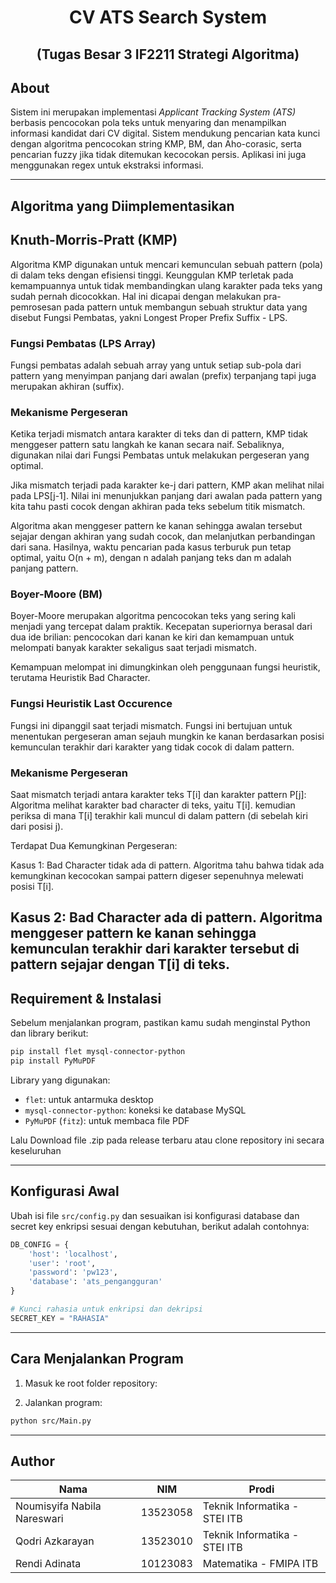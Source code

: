 <div align="center">
<h1>CV ATS Search System</h1>
<h2>(Tugas Besar 3 IF2211 Strategi Algoritma)</h2>
</div>

## About
Sistem ini merupakan implementasi *Applicant Tracking System (ATS)* berbasis pencocokan pola teks untuk menyaring dan menampilkan informasi kandidat dari CV digital. Sistem mendukung pencarian kata kunci dengan algoritma pencocokan string KMP, BM, dan Aho-corasic, serta pencarian fuzzy jika tidak ditemukan kecocokan persis. Aplikasi ini juga menggunakan regex untuk ekstraksi informasi.

---

## Algoritma yang Diimplementasikan

## Knuth-Morris-Pratt (KMP)
Algoritma KMP digunakan untuk mencari kemunculan sebuah pattern (pola) di dalam teks dengan efisiensi tinggi. Keunggulan KMP terletak pada kemampuannya untuk tidak membandingkan ulang karakter pada teks yang sudah pernah dicocokkan. Hal ini dicapai dengan melakukan pra-pemrosesan pada pattern untuk membangun sebuah struktur data yang disebut Fungsi Pembatas, yakni Longest Proper Prefix Suffix - LPS.

### Fungsi Pembatas (LPS Array)
Fungsi pembatas adalah sebuah array yang untuk setiap sub-pola dari pattern yang menyimpan panjang dari awalan (prefix) terpanjang tapi juga merupakan akhiran (suffix).

### Mekanisme Pergeseran
Ketika terjadi mismatch antara karakter di teks dan di pattern, KMP tidak menggeser pattern satu langkah ke kanan secara naif. Sebaliknya, digunakan nilai dari Fungsi Pembatas untuk melakukan pergeseran yang optimal.

Jika mismatch terjadi pada karakter ke-j dari pattern, KMP akan melihat nilai pada LPS[j-1]. Nilai ini menunjukkan panjang dari awalan pada pattern yang kita tahu pasti cocok dengan akhiran pada teks sebelum titik mismatch.

Algoritma akan menggeser pattern ke kanan sehingga awalan tersebut sejajar dengan akhiran yang sudah cocok, dan melanjutkan perbandingan dari sana. Hasilnya, waktu pencarian pada kasus terburuk pun tetap optimal, yaitu O(n + m), dengan n adalah panjang teks dan m adalah panjang pattern.

### Boyer-Moore (BM)
Boyer-Moore merupakan algoritma pencocokan teks yang sering kali menjadi yang tercepat dalam praktik. Kecepatan superiornya berasal dari dua ide brilian: pencocokan dari kanan ke kiri dan kemampuan untuk melompati banyak karakter sekaligus saat terjadi mismatch.

Kemampuan melompat ini dimungkinkan oleh penggunaan fungsi heuristik, terutama Heuristik Bad Character.

### Fungsi Heuristik Last Occurence
Fungsi ini dipanggil saat terjadi mismatch. Fungsi ini bertujuan untuk menentukan pergeseran aman sejauh mungkin ke kanan berdasarkan posisi kemunculan terakhir dari karakter yang tidak cocok di dalam pattern.

### Mekanisme Pergeseran
Saat mismatch terjadi antara karakter teks T[i] dan karakter pattern P[j]:
Algoritma melihat karakter bad character di teks, yaitu T[i].
kemudian periksa di mana T[i] terakhir kali muncul di dalam pattern (di sebelah kiri dari posisi j).

Terdapat Dua Kemungkinan Pergeseran:

Kasus 1: Bad Character tidak ada di pattern. Algoritma tahu bahwa tidak ada kemungkinan kecocokan sampai pattern digeser sepenuhnya melewati posisi T[i].

Kasus 2: Bad Character ada di pattern. Algoritma menggeser pattern ke kanan sehingga kemunculan terakhir dari karakter tersebut di pattern sejajar dengan T[i] di teks. 
---

## Requirement & Instalasi

Sebelum menjalankan program, pastikan kamu sudah menginstal Python dan library berikut:

```bash
pip install flet mysql-connector-python
pip install PyMuPDF
```

Library yang digunakan:
- `flet`: untuk antarmuka desktop
- `mysql-connector-python`: koneksi ke database MySQL
- `PyMuPDF` (`fitz`): untuk membaca file PDF


Lalu Download file .zip pada release terbaru atau clone repository ini secara keseluruhan

---

## Konfigurasi Awal

Ubah isi file `src/config.py` dan sesuaikan isi konfigurasi database dan secret key enkripsi sesuai dengan kebutuhan, berikut adalah contohnya:

```python
DB_CONFIG = {
    'host': 'localhost',
    'user': 'root',
    'password': 'pw123',
    'database': 'ats_pengangguran'
}

# Kunci rahasia untuk enkripsi dan dekripsi
SECRET_KEY = "RAHASIA"
```
---

## Cara Menjalankan Program

1. Masuk ke root folder repository:

2. Jalankan program:
```bash
python src/Main.py
```

---

## Author

| Nama                          | NIM       | Prodi                  |
|-------------------------------|-----------|-------------------------|
| Noumisyifa Nabila Nareswari   | 13523058  | Teknik Informatika - STEI ITB |
| Qodri Azkarayan               | 13523010  | Teknik Informatika - STEI ITB |
| Rendi Adinata                 | 10123083  | Matematika - FMIPA ITB |

